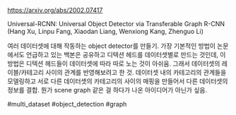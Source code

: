 https://arxiv.org/abs/2002.07417

Universal-RCNN: Universal Object Detector via Transferable Graph R-CNN (Hang Xu, Linpu Fang, Xiaodan Liang, Wenxiong Kang, Zhenguo Li)

여러 데이터셋에 대해 작동하는 object detector를 만들기. 가장 기본적인 방법이 논문에서도 언급하고 있는 백본은 공유하고 디텍션 헤드를 데이터셋별로 만드는 것인데, 이 방법은 디텍션 헤드들이 데이터셋에 따라 따로 노는 것이 아쉬움. 그래서 데이터셋의 레이블/카테고리 사이의 관계를 반영해보려고 한 것. 데이터셋 내의 카테고리의 관계들을 모델링하고 서로 다른 데이터셋의 카테고리의 사이의 매핑을 만들어서 다른 데이터셋의 정보를 결합. 뭔가 scene graph 같은 걸 하다가 나온 아이디어가 아닌가 싶음.

#multi_dataset #object_detection #graph